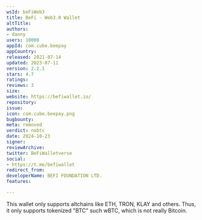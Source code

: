```yaml
---
wsId: beFiWeb3
title: BeFi - Web3.0 Wallet
altTitle: 
authors:
- danny
users: 10000
appId: com.cube.beepay
appCountry: 
released: 2021-07-14
updated: 2023-07-11
version: 2.2.1
stars: 4.7
ratings: 
reviews: 3
size: 
website: https://befiwallet.io/
repository: 
issue: 
icon: com.cube.beepay.png
bugbounty: 
meta: removed
verdict: nobtc
date: 2024-10-23
signer: 
reviewArchive: 
twitter: BeFiWalletverse
social:
- https://t.me/befiwallet
redirect_from: 
developerName: BEFI FOUNDATION LTD.
features: 

---
```


This wallet only supports altchains like ETH, TRON, KLAY and others. Thus, it only supports tokenized "BTC" such wBTC, which is not really Bitcoin.
